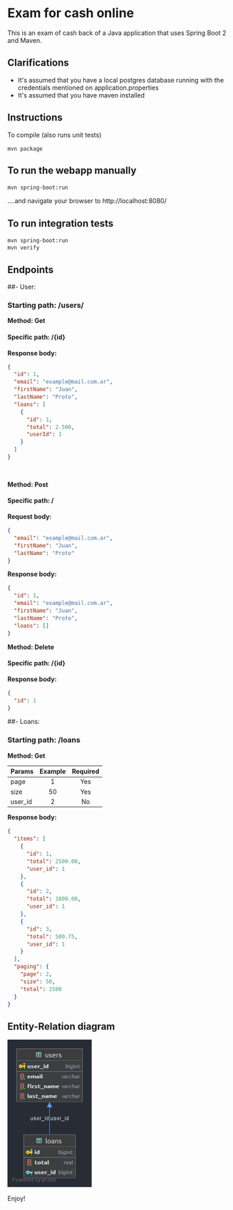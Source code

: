 # Exam for cash online

This is an exam of cash back of a Java application that uses Spring Boot 2 and Maven.

## Clarifications

<ul>
    <li>It's assumed that you have a local postgres database running with the credentials mentioned on application.properties</li>
    <li>It's assumed that you have maven installed</li>
</ul>


## Instructions

To compile (also runs unit tests)

```
mvn package
```

## To run the webapp manually

```
mvn spring-boot:run
```

....and navigate your browser to  http://localhost:8080/

## To run integration tests

```
mvn spring-boot:run
mvn verify
```

## Endpoints

##- User:

### Starting path: /users/

**Method: Get**
#### Specific path: /{id}

**Response body:**
```json
{
  "id": 1,
  "email": "example@mail.com.ar",
  "firstName": "Juan",
  "lastName": "Proto",
  "loans": [
    {
      "id": 1,
      "total": 2.500,
      "userId": 1
    }
  ]
}
```
<br/>

**Method: Post**

#### Specific path: /

**Request body:**

```json
{
  "email": "example@mail.com.ar",
  "firstName": "Juan",
  "lastName": "Proto"
}
```

**Response body:**

```json
{
  "id": 1,
  "email": "example@mail.com.ar",
  "firstName": "Juan",
  "lastName": "Proto",
  "loans": []
}
```

**Method: Delete**

#### Specific path: /{id}

**Response body:**
```json
{
  "id": 1
}
```

##- Loans:

### Starting path: /loans

**Method: Get**

| Params        | Example       | Required |
| ------------- |:-------------:|:---------:|
| page          | 1             |Yes        |
| size          | 50            |Yes        |
| user_id       | 2             |No         |

**Response body:**

```json
{
  "items": [
    {
      "id": 1,
      "total": 2500.00,
      "user_id": 1
    },
    {
      "id": 2,
      "total": 1000.00,
      "user_id": 1
    },
    {
      "id": 3,
      "total": 500.75,
      "user_id": 1
    }
  ],
  "paging": {
    "page": 2,
    "size": 50,
    "total": 1500
  }
}
```

## Entity-Relation diagram

![db diagram](/files/cashonline.png)

Enjoy!
